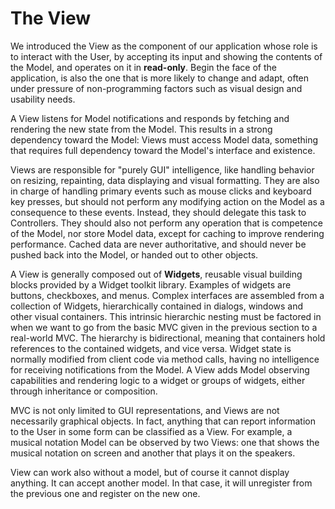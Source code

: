 # The View

We introduced the View as the component of our application whose role is to
interact with the User, by accepting its input and showing the contents of 
the Model, and operates on it in **read-only**. Begin the face of the
application, is also the one that is more likely to change and adapt, often
under pressure of non-programming factors such as visual design and usability
needs.

A View listens for Model notifications and responds by fetching and rendering
the new state from the Model. This results in a strong dependency toward the
Model: Views must access Model data, something that requires full dependency
toward the Model's interface and existence.

Views are responsible for "purely GUI" intelligence, like handling behavior on
resizing, repainting, data displaying and visual formatting. They are also in
charge of handling primary events such as mouse clicks and keyboard key
presses, but should not perform any modifying action on the Model as a
consequence to these events. Instead, they should delegate this task to
Controllers. They should also not perform any operation that is competence of
the Model, nor store Model data, except for caching to improve rendering
performance. Cached data are never authoritative, and should never be pushed
back into the Model, or handed out to other objects. 

A View is generally composed out of **Widgets**, reusable visual building
blocks provided by a Widget toolkit library. Examples of widgets are buttons,
checkboxes, and menus. Complex interfaces are assembled from a collection of
Widgets, hierarchically contained in dialogs, windows and other visual
containers. This intrinsic hierarchic nesting must be factored in when we want
to go from the basic MVC given in the previous section to a real-world MVC. The
hierarchy is bidirectional, meaning that containers hold references to the
contained widgets, and vice versa. Widget state is normally modified from
client code via method calls, having no intelligence for receiving
notifications from the Model. A View adds Model observing capabilities and
rendering logic to a widget or groups of widgets, either through inheritance or
composition.

MVC is not only limited to GUI representations, and Views are not necessarily
graphical objects. In fact, anything that can report information to the User in
some form can be classified as a View. For example, a musical notation Model
can be observed by two Views: one that shows the musical notation on screen and
another that plays it on the speakers. 

View can work also without a model, but of course it cannot display anything.
It can accept another model. In that case, it will unregister from the previous
one and register on the new one.
